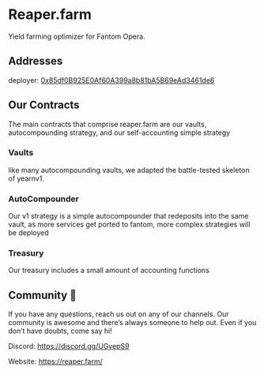 # Reaper.farm

Yield farming optimizer for Fantom Opera.

## Addresses  

deployer: [0x85df0B925E0Af60A399a8b81bA5B69eAd3461de6](https://ftmscan.com/address/0x85df0B925E0Af60A399a8b81bA5B69eAd3461de6)


## Our Contracts

The main contracts that comprise reaper.farm are our vaults, autocompounding strategy, and our self-accounting simple strategy

### Vaults

like many autocompounding vaults, we adapted the battle-tested skeleton of yearnv1.

### AutoCompounder

Our v1 strategy is a simple autocompounder that redeposits into the same vault, as more services get ported to fantom, more complex strategies will be deployed

### Treasury

Our treasury includes a small amount of accounting functions


## Community 🐄

If you have any questions, reach us out on any of our channels. Our community is awesome and there’s always someone to help out. Even if you don’t have doubts, come say hi!


Discord: https://discord.gg/UGyepS9

Website: https://reaper.farm/
